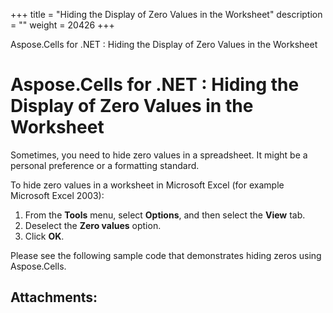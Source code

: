 +++
title = "Hiding the Display of Zero Values in the Worksheet" 
description = "" 
weight = 20426 
+++

Aspose.Cells for .NET : Hiding the Display of Zero Values in the Worksheet  

# Aspose.Cells for .NET : Hiding the Display of Zero Values in the Worksheet


Sometimes, you need to hide zero values in a spreadsheet. It might be a personal preference or a formatting standard.

To hide zero values in a worksheet in Microsoft Excel (for example Microsoft Excel 2003):

1.  From the **Tools** menu, select **Options**, and then select the **View** tab.
2.  Deselect the **Zero values** option.
3.  Click **OK**.

Please see the following sample code that demonstrates hiding zeros using Aspose.Cells.

## Attachments:


